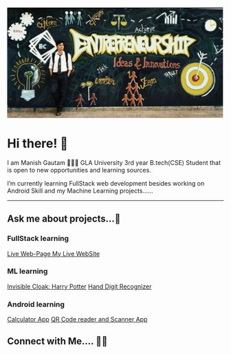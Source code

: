 [![MastHead](https://raw.githubusercontent.com/manishgautam30/manishgautam30/master/mast.jpg)](https://manishgautam30.github.io/My-Website/)

# Hi there! 👋

I am Manish Gautam 🙋🏻‍♂️ GLA University 3rd year B.tech(CSE) Student that is open to new opportunities and learning sources.

I’m currently learning FullStack web development besides working on Android Skill and my Machine Learning projects...... 


<hr>

## Ask me about projects...💬 

### FullStack learning
[Live Web-Page ](https://manishgautam30.github.io/FullStack_2020)
[My Live WebSite ](https://manishgautam30.github.io/My-WebSite)

### ML learning
[Invisible Cloak: Harry Potter](https://github.com/manishgautam30/invisible_cloak)
[Hand Digit Recognizer](https://github.com/manishgautam30/ML_handwritten_digit_recognizer)

### Android learning
[Calculator App](https://github.com/manishgautam30/Calculator_app)
[QR Code reader and Scanner App](https://github.com/manishgautam30/Instant_QR)


## Connect with Me.... 🤝🏻



<!--
**manishgautam30/manishgautam30** is a ✨ _special_ ✨ repository because its `README.md` (this file) appears on your GitHub profile.

Here are some ideas to get you started:

- 🔭 I’m currently working on ...
- 🌱 I’m currently learning ...
- 👯 I’m looking to collaborate on ...
- 🤔 I’m looking for help with ...
- 💬 Ask me about ...
- 📫 How to reach me: ...
- 😄 Pronouns: ...
- ⚡ Fun fact: ...
-->
